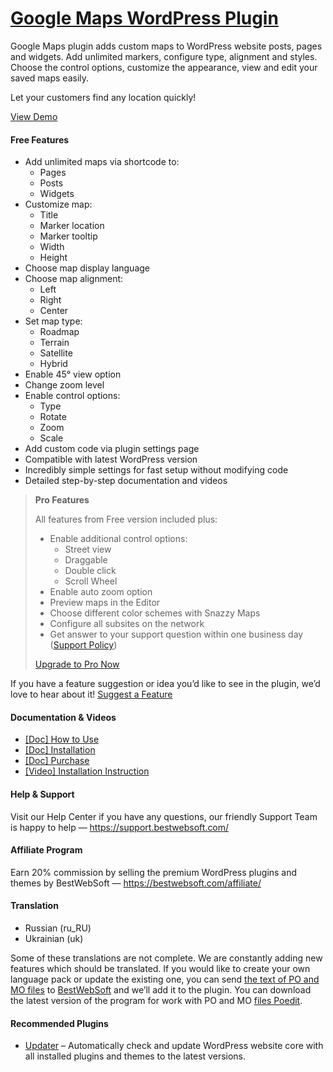 <a href="https://bestwebsoft.com/products/wordpress/plugins/bws-google-maps/" target=_blank>Google Maps WordPress Plugin</a>
========================

<p>Google Maps plugin adds custom maps to WordPress website posts, pages and widgets. Add unlimited markers, configure type, alignment and styles. Choose the control options, customize the appearance, view and edit your saved maps easily.</p>
<p>Let your customers find any location quickly!</p>
<p><a href="https://bestwebsoft.com/demo-for-google-maps-pro/" rel="nofollow">View Demo</a></p>
<p><span class="embed-youtube" style="text-align:center; display: block;"></span></p>
<h4>Free Features</h4>
<ul>
<li>Add unlimited maps via shortcode to:
<ul>
<li>Pages</li>
<li>Posts</li>
<li>Widgets</li>
</ul>
</li>
<li>Customize map:
<ul>
<li>Title</li>
<li>Marker location</li>
<li>Marker tooltip</li>
<li>Width</li>
<li>Height</li>
</ul>
</li>
<li>Choose map display language</li>
<li>Choose map alignment:
<ul>
<li>Left</li>
<li>Right</li>
<li>Center</li>
</ul>
</li>
<li>Set map type:
<ul>
<li>Roadmap</li>
<li>Terrain</li>
<li>Satellite</li>
<li>Hybrid</li>
</ul>
</li>
<li>Enable 45° view option</li>
<li>Change zoom level</li>
<li>Enable control options:
<ul>
<li>Type</li>
<li>Rotate</li>
<li>Zoom</li>
<li>Scale</li>
</ul>
</li>
<li>Add custom code via plugin settings page</li>
<li>Compatible with latest WordPress version</li>
<li>Incredibly simple settings for fast setup without modifying code</li>
<li>Detailed step-by-step documentation and videos</li>
</ul>
<blockquote>
<p><strong>Pro Features</strong></p>
<p>All features from Free version included plus:</p>
<ul>
<li>Enable additional control options:
<ul>
<li>Street view</li>
<li>Draggable</li>
<li>Double click</li>
<li>Scroll Wheel</li>
</ul>
</li>
<li>Enable auto zoom option</li>
<li>Preview maps in the Editor</li>
<li>Choose different color schemes with Snazzy Maps</li>
<li>Configure all subsites on the network</li>
<li>Get answer to your support question within one business day (<a href="https://bestwebsoft.com/support-policy/" rel="nofollow">Support Policy</a>)</li>
</ul>
<p><a href="https://bestwebsoft.com/products/wordpress/plugins/bws-google-maps/?k=3e09a2fbac0e195ef41a62eb3fdb346e" rel="nofollow">Upgrade to Pro Now</a></p>
</blockquote>
<p>If you have a feature suggestion or idea you&#8217;d like to see in the plugin, we&#8217;d love to hear about it! <a href="https://support.bestwebsoft.com/hc/en-us/requests/new" rel="nofollow">Suggest a Feature</a></p>
<h4>Documentation &amp; Videos</h4>
<ul>
<li><a href="https://bestwebsoft.com/documentation/maps/google-maps-by-bestwebsoft-how-to-use-instruction/" rel="nofollow">[Doc] How to Use</a></li>
<li><a href="https://bestwebsoft.com/documentation/how-to-purchase-a-wordpress-plugin/how-to-purchase-wordpress-plugin-from-bestwebsoft/" rel="nofollow">[Doc] Installation</a></li>
<li><a href="https://bestwebsoft.com/documentation/how-to-purchase-a-wordpress-plugin/how-to-purchase-wordpress-plugin-from-bestwebsoft/" rel="nofollow">[Doc] Purchase</a></li>
<li><a href="https://www.youtube.com/watch?v=3pXs5t18vL4" rel="nofollow">[Video] Installation Instruction</a></li>
</ul>
<h4>Help &amp; Support</h4>
<p>Visit our Help Center if you have any questions, our friendly Support Team is happy to help — <a href="https://support.bestwebsoft.com/" rel="nofollow">https://support.bestwebsoft.com/</a></p>
<h4>Affiliate Program</h4>
<p>Earn 20% commission by selling the premium WordPress plugins and themes by BestWebSoft — <a href="https://bestwebsoft.com/affiliate/" rel="nofollow">https://bestwebsoft.com/affiliate/</a></p>
<h4>Translation</h4>
<ul>
<li>Russian (ru_RU)</li>
<li>Ukrainian (uk)</li>
</ul>
<p>Some of these translations are not complete. We are constantly adding new features which should be translated. If you would like to create your own language pack or update the existing one, you can send <a href="https://codex.wordpress.org/Translating_WordPress" rel="nofollow">the text of PO and MO files</a> to <a href="https://support.bestwebsoft.com/hc/en-us/requests/new" rel="nofollow">BestWebSoft</a> and we&#8217;ll add it to the plugin. You can download the latest version of the program for work with PO and MO <a href="https://www.poedit.net/download.php" rel="nofollow">files Poedit</a>.</p>
<h4>Recommended Plugins</h4>
<ul>
<li><a href="https://bestwebsoft.com/products/wordpress/plugins/updater/?k=9cca4721ad8558600716e625ee098d79" rel="nofollow">Updater</a> – Automatically check and update WordPress website core with all installed plugins and themes to the latest versions.</li>
</ul>
